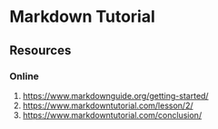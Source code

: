 # Markdown Tutorial 


## Resources

### Online  
1. https://www.markdownguide.org/getting-started/  
2. https://www.markdowntutorial.com/lesson/2/  
3. https://www.markdowntutorial.com/conclusion/
   

